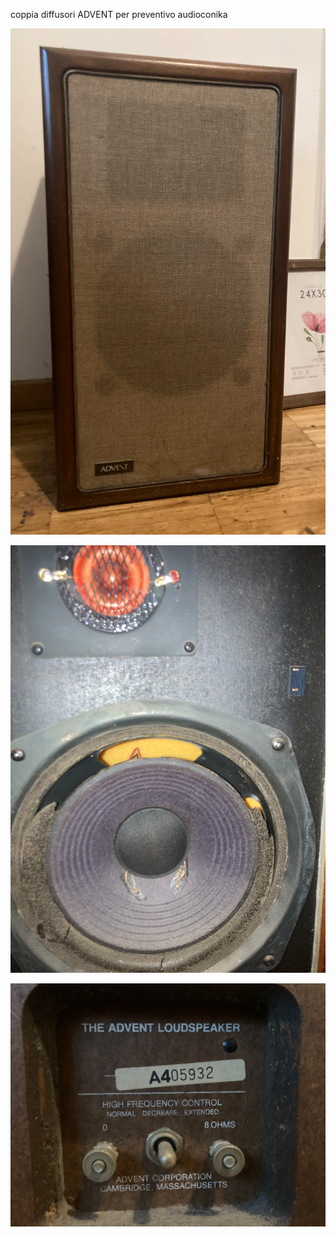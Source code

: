 coppia diffusori ADVENT per preventivo audioconika

![image-20240701180549158](img/image-20240701180549158.png)

![image-20240701180616460](img/image-20240701180616460.png)

![image-20240701180638456](img/image-20240701180638456.png)